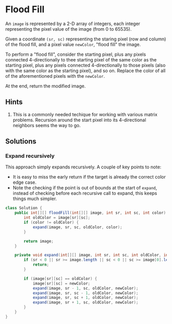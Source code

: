 # Flood Fill

An `image` is represented by a 2-D array of integers, each integer representing
the pixel value of the image (from 0 to 65535).

Given a coordinate `(sr, sc)` representing the staring pixel (row and column) of
the flood fill, and a pixel value `newColor`, "flood fill" the image.

To perform a "flood fill", consider the starting pixel, plus any pixels
connected 4-directionally to thee starting pixel of the same color as the
starting pixel, plus any pixels connected 4-directionally to those pixels
(also with the same color as the starting pixel), and so on. Replace the color
of all of the aforementioned pixels with the `newColor`.

At the end, return the modified image.

## Hints

1. This is a commonly needed techique for working with various matrix problems.
   Recursion around the start pixel into its 4-directional neighbors seems the
   way to go.

## Solutions

### Expand recursively

This approach simply expands recursively. A couple of key points to note:

* It is easy to miss the early return if the target is already the correct
  color edge case.
* Note the checking if the point is out of bounds at the start of `expand`,
  instead of checking before each recursive call to expand, this keeps things
  much simpler.

```java
class Solution {
    public int[][] floodFill(int[][] image, int sr, int sc, int color) {
        int oldColor = image[sr][sc];
        if (color != oldColor) {
            expand(image, sr, sc, oldColor, color);
        }

        return image;
    }

    private void expand(int[][] image, int sr, int sc, int oldColor, int newColor) {
        if (sr < 0 || sr >= image.length || sc < 0 || sc >= image[0].length) {
            return;
        }

        if (image[sr][sc] == oldColor) {
            image[sr][sc] = newColor;
            expand(image, sr - 1, sc, oldColor, newColor);
            expand(image, sr, sc - 1, oldColor, newColor);
            expand(image, sr, sc + 1, oldColor, newColor);
            expand(image, sr + 1, sc, oldColor, newColor);
        }
    }
}
```
